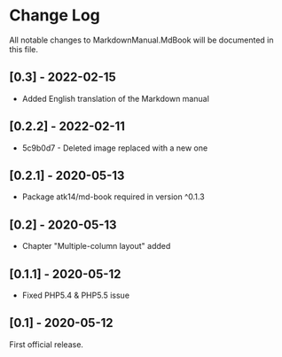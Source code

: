 # Change Log
All notable changes to MarkdownManual.MdBook will be documented in this file.

## [0.3] - 2022-02-15

* Added English translation of the Markdown manual

## [0.2.2] - 2022-02-11

* 5c9b0d7 - Deleted image replaced with a new one

## [0.2.1] - 2020-05-13

- Package atk14/md-book required in version ^0.1.3

## [0.2] - 2020-05-13

- Chapter "Multiple-column layout" added

## [0.1.1] - 2020-05-12

- Fixed PHP5.4 & PHP5.5 issue

## [0.1] - 2020-05-12

First official release.
